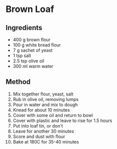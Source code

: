 # Brown Loaf

## Ingredients
* 400 g brown flour
* 100 g white bread flour
* 7 g sachet of yeast
* 1 tsp salt
* 2.5 tsp olive oil
* 300 ml warm water

## Method
1. Mix together flour, yeast, salt
2. Rub in olive oil, removing lumps
3. Pour in water and mix to dough
4. Knead for about 10 minutes
5. Cover with some oil and return to bowl
6. Cover with plastic and leave to rise for 1.5 hours
7. Put into loaf tin, or don't
8. Leave for another 30 minutes
9. Score and dust with flour
10. Bake at 180C for 35-40 minutes
